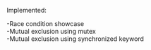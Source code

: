 Implemented:

-Race condition showcase <br/>
-Mutual exclusion using mutex <br/>
-Mutual exclusion using synchronized keyword 
